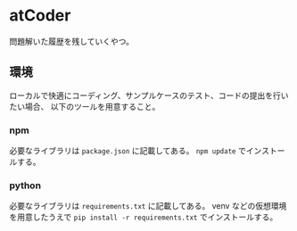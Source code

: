 # atCoder

問題解いた履歴を残していくやつ。

## 環境

ローカルで快適にコーディング、サンプルケースのテスト、コードの提出を行いたい場合、
以下のツールを用意すること。

### npm

必要なライブラリは `package.json` に記載してある。
`npm update` でインストールする。

### python

必要なライブラリは `requirements.txt` に記載してある。
venv などの仮想環境を用意したうえで `pip install -r requirements.txt` でインストールする。
